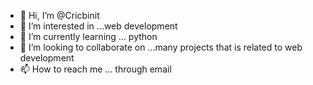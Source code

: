 - 👋 Hi, I’m @Cricbinit
- 👀 I’m interested in ...web development
- 🌱 I’m currently learning ... python
- 💞️ I’m looking to collaborate on ...many projects that is related to web development
- 📫 How to reach me ... through email

<!---
Cricbinit/Cricbinit is a ✨ special ✨ repository because its `README.md` (this file) appears on your GitHub profile.
You can click the Preview link to take a look at your changes.
--->
